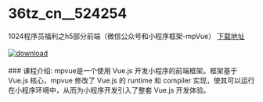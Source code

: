 # 36tz_cn__524254
1024程序员福利之h5部分前端（微信公众号和小程序框架-mpVue）
[下载地址](http://www.36tz.cn/article/524254 "下载地址")
<br/></br>[![download](http://36tz.cn/muke_img/2018_10_1-35-300x220.png "下载地址")](http://www.36tz.cn/article/524254 "下载地址")
<br/></br>### 课程介绍:
mpvue是一个使用 Vue.js 开发小程序的前端框架。框架基于 Vue.js 核心，mpvue 修改了 Vue.js 的 runtime 和 compiler 实现，使其可以运行在小程序环境中，从而为小程序开发引入了整套 Vue.js 开发体验。



